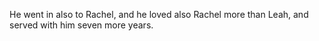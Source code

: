 He went in also to Rachel, and he loved also Rachel more than Leah, and served with him seven more years.